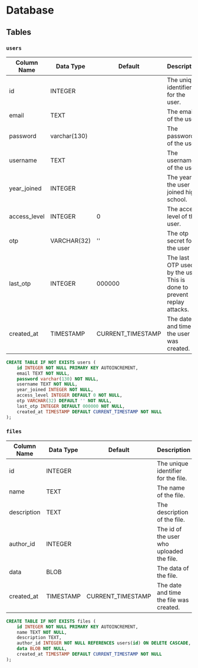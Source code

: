 # Database

## Tables

### `users`

| Column Name     | Data Type    | Default           | Description                                                            | Extra                                            | Example                          |
|-----------------|--------------|-------------------|------------------------------------------------------------------------|--------------------------------------------------|----------------------------------|
| id              | INTEGER      |                   | The unique identifier for the user.                                    | NOT NULL PRIMARY KEY AUTOINCREMENT               | 1                                |
| email           | TEXT         |                   | The email of the user.                                                 | NOT NULL                                         |                                  |
| password        | varchar(130) |                   | The password of the user.                                              | NOT NULL                                         |                                  |
| username        | TEXT         |                   | The username of the user.                                              | NOT NULL                                         | user1                            |
| year_joined     | INTEGER      |                   | The year the user joined high school.                                  | NOT NULL                                         | 2020                             |
| access_level    | INTEGER      | 0                 | The access level of the user.                                          | NOT NULL                                         | 0                                |
| otp             | VARCHAR(32)  | ''                | The otp secret for the user                                            | NOT NULL                                         | 6PD25MTDIFNQM3ZOQCBL7GNYCJHZK3CI |
| last_otp        | INTEGER      | 000000            | The last OTP used by the user. This is done to prevent replay attacks. | NOT NULL                                         | 000000                           |
| created_at      | TIMESTAMP    | CURRENT_TIMESTAMP | The date and time the user was created.                                |                                                  | 2020-01-01 12:00:00              |

```sql
CREATE TABLE IF NOT EXISTS users (
    id INTEGER NOT NULL PRIMARY KEY AUTOINCREMENT,
    email TEXT NOT NULL,
    password varchar(130) NOT NULL,
    username TEXT NOT NULL,
    year_joined INTEGER NOT NULL,
    access_level INTEGER DEFAULT 0 NOT NULL,
    otp VARCHAR(32) DEFAULT '' NOT NULL,
    last_otp INTEGER DEFAULT 000000 NOT NULL,
    created_at TIMESTAMP DEFAULT CURRENT_TIMESTAMP NOT NULL
);
```

### `files`

| Column Name     | Data Type    | Default           | Description                                                            | Extra                                            | Example                          |
|-----------------|--------------|-------------------|------------------------------------------------------------------------|--------------------------------------------------|----------------------------------|
| id              | INTEGER      |                   | The unique identifier for the file.                                    | NOT NULL PRIMARY KEY AUTOINCREMENT               | 1                                |
| name            | TEXT         |                   | The name of the file.                                                  | NOT NULL                                         |                                  |
| description     | TEXT         |                   | The description of the file.                                           |                                                  |                                  |
| author_id       | INTEGER      |                   | The id of the user who uploaded the file.                              | NOT NULL                                         | 1                                |
| data            | BLOB         |                   | The data of the file.                                                  | NOT NULL                                         |                                  |
| created_at      | TIMESTAMP    | CURRENT_TIMESTAMP | The date and time the file was created.                                |                                                  | 2020-01-01 12:00:00              |

```sql
CREATE TABLE IF NOT EXISTS files (
    id INTEGER NOT NULL PRIMARY KEY AUTOINCREMENT,
    name TEXT NOT NULL,
    description TEXT,
    author_id INTEGER NOT NULL REFERENCES users(id) ON DELETE CASCADE,
    data BLOB NOT NULL,
    created_at TIMESTAMP DEFAULT CURRENT_TIMESTAMP NOT NULL
);
```

